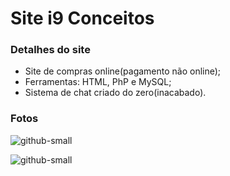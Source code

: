 # Site i9 Conceitos

### Detalhes do site
* Site de compras online(pagamento não online);
* Ferramentas: HTML, PhP e MySQL;
* Sistema de chat criado do zero(inacabado).

### Fotos
![github-small](50%https://uploaddeimagens.com.br/images/001/773/219/full/Screenshot_1.png?1544497814)

![github-small](https://user-images.githubusercontent.com/20648428/49776562-3e6a6e80-fcdb-11e8-976f-b951daf4e88e.png)
